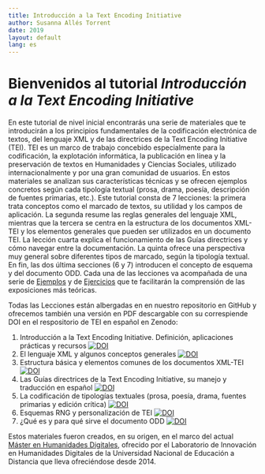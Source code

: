 ```yaml
---
title: Introducción a la Text Encoding Initiative
author: Susanna Allés Torrent
date: 2019
layout: default
lang: es
---
```


# Bienvenidos al tutorial *Introducción a la Text Encoding Initiative* 

En este tutorial de nivel inicial encontrarás una serie de materiales que te introducirán a los principios fundamentales de la codificación electrónica de textos, del lenguaje XML y de las directrices de la Text Encoding Initiative (TEI). TEI es un marco de trabajo concebido especialmente para la codificación, la explotación informática, la publicación en línea y la preservación de textos en Humanidades y Ciencias Sociales, utilizado internacionalmente y por una gran comunidad de usuarios. En estos materiales se analizan sus características técnicas y se ofrecen ejemplos concretos según cada tipología textual (prosa, drama, poesía, descripción de fuentes primarias, etc.). Este tutorial consta de 7 lecciones: la primera trata conceptos como el marcado de textos, su utilidad y los campos de aplicación. La segunda resume las reglas generales del lenguaje XML, mientras que la tercera se centra en la estructura de los documentos XML-TEI y los elementos generales que pueden ser utilizados en un documento TEI. La lección cuarta explica el funcionamiento de las Guías directrices y cómo navegar entre la documentación. La quinta ofrece una perspectiva muy general sobre diferentes tipos de marcado, según la tipología textual. En fin, las dos última secciones (6 y 7) introducen el concepto de esquema y del documento ODD. Cada una de las lecciones va acompañada de una serie de [Ejemplos](https://tthub.io/aprende/ejemplos/) y de [Ejercicios](https://tthub.io/aprende/ejercicios/) que te facilitarán la comprensión de las exposiciones más teóricas. 

Todas las Lecciones están albergadas en en nuestro repositorio en GitHub y ofrecemos también una versión en PDF descargable con su correspiende DOI en el respositorio de TEI en español en Zenodo: 

1. Introducción a la Text Encoding Initiative. Definición, aplicaciones prácticas y recursos  <a href="https://doi.org/10.5281/zenodo.4430863"><img src="https://zenodo.org/badge/DOI/10.5281/zenodo.4430863.svg" alt="DOI"></a>
2. El lenguaje XML y algunos conceptos generales  <a href="https://doi.org/10.5281/zenodo.4445737"><img src="https://zenodo.org/badge/DOI/10.5281/zenodo.4445737.svg" alt="DOI"></a>
3. Estructura básica y elementos comunes de los documentos XML-TEI <a href="https://doi.org/10.5281/zenodo.4446128"><img src="https://zenodo.org/badge/DOI/10.5281/zenodo.4446128.svg" alt="DOI"></a>
4. Las Guías directrices de la Text Encoding Initiative, su manejo y traducción en español <a href="https://doi.org/10.5281/zenodo.4554709"><img src="https://zenodo.org/badge/DOI/10.5281/zenodo.4554709.svg" alt="DOI"></a>
5. La codificación de tipologías textuales (prosa, poesía, drama, fuentes primarias y edición crítica) <a href="https://doi.org/10.5281/zenodo.4555173"><img src="https://zenodo.org/badge/DOI/10.5281/zenodo.4555173.svg" alt="DOI"></a>
6. Esquemas RNG y personalización de TEI <a href="https://doi.org/10.5281/zenodo.4555346"><img src="https://zenodo.org/badge/DOI/10.5281/zenodo.4555346.svg" alt="DOI"></a>
7. ¿Qué es y para qué sirve el documento ODD <a href="https://doi.org/10.5281/zenodo.4555607"><img src="https://zenodo.org/badge/DOI/10.5281/zenodo.4555607.svg" alt="DOI"></a>

Estos materiales fueron creados, en su origen, en el marco del actual [Máster en Humanidades Digitales](https://linhd.uned.es/master-universitario/), ofrecido por el Laboratorio de Innovación en Humanidades Digitales de la Universidad Nacional de Educación a Distancia que lleva ofreciéndose desde 2014.
